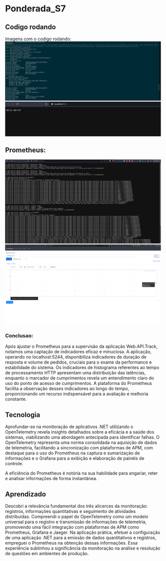 # Ponderada_S7

## Codigo rodando 
Imagens com o codigo rodando:
<img src="./Assets/Captura de tela de 2024-03-25 18-11-10.png"> </img>
<img src="./Assets/Captura de tela de 2024-03-25 18-16-50.png"> </img>

## Prometheus:

<img src="./Assets/Captura de tela de 2024-03-25 18-27-26.png"></img>
<img src="./Assets/Captura de tela de 2024-03-25 21-21-49.png"></img>

### Conclusao:
Após ajustar o Prometheus para a supervisão da aplicação Web.API.Track, notamos uma captação de indicadores eficaz e minuciosa. A aplicação, operando no localhost:5244, disponibiliza indicadores de duração de resposta e volume de pedidos, cruciais para o exame da performance e estabilidade do sistema. Os indicadores de histograma referentes ao tempo de processamento HTTP apresentam uma distribuição das latências, enquanto o marcador de cumprimentos revela um entendimento claro do uso do ponto de acesso de cumprimentos. A plataforma do Prometheus facilita a observação desses indicadores ao longo do tempo, proporcionando um recurso indispensável para a avaliação e melhoria constante.

## Tecnologia
Aprofundar-se na monitoração de aplicativos .NET utilizando o OpenTelemetry revela insights detalhados sobre a eficácia e a saúde dos sistemas, viabilizando uma abordagem antecipada para identificar falhas. O OpenTelemetry representa uma norma consolidada na aquisição de dados de telemetria, facilitando a sincronização com plataformas de APM, com destaque para o uso do Prometheus na captura e sumarização de informações e o Grafana para a exibição e elaboração de painéis de controle.

A eficiência do Prometheus é notória na sua habilidade para angariar, reter e analisar informações de forma instantânea.

## Aprendizado

Descobri a relevância fundamental dos três alicerces da monitoração: registros, informações quantitativas e seguimento de atividades distribuídas. Compreendi o papel do OpenTelemetry como um modelo universal para o registro e transmissão de informações de telemetria, promovendo uma fácil integração com plataformas de APM como Prometheus, Grafana e Jaeger. Na aplicação prática, efetuei a configuração de uma aplicação .NET para a emissão de dados quantitativos e registros, empreguei o Prometheus na obtenção dessas informações. Essa experiência sublinhou a significância da monitoração na análise e resolução de questões em ambientes de produção.

